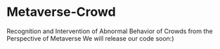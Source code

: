 # Metaverse-Crowd
Recognition and Intervention of Abnormal Behavior of Crowds from the Perspective of Metaverse
We will release our code soon:)
